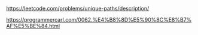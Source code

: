 https://leetcode.com/problems/unique-paths/description/


https://programmercarl.com/0062.%E4%B8%8D%E5%90%8C%E8%B7%AF%E5%BE%84.html


